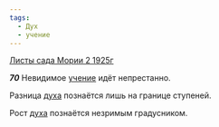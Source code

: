 ```yaml
---
tags:
  - Дух
  - учение
---
```


[Листы сада Мории 2 1925г](https://127.0.0.1:4002/agni/1925)

___70___
Невидимое [учение](../../../tags/#учение) идёт непрестанно.   

Разница [духа](../../../tags/#Дух) познаётся лишь на границе ступеней.   

Рост [духа](../../../tags/#Дух) познаётся незримым градусником.   

